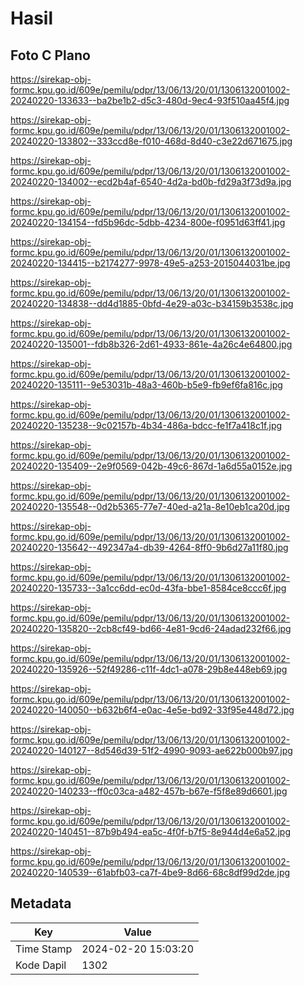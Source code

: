 # Hasil

## Foto C Plano

https://sirekap-obj-formc.kpu.go.id/609e/pemilu/pdpr/13/06/13/20/01/1306132001002-20240220-133633--ba2be1b2-d5c3-480d-9ec4-93f510aa45f4.jpg

https://sirekap-obj-formc.kpu.go.id/609e/pemilu/pdpr/13/06/13/20/01/1306132001002-20240220-133802--333ccd8e-f010-468d-8d40-c3e22d671675.jpg

https://sirekap-obj-formc.kpu.go.id/609e/pemilu/pdpr/13/06/13/20/01/1306132001002-20240220-134002--ecd2b4af-6540-4d2a-bd0b-fd29a3f73d9a.jpg

https://sirekap-obj-formc.kpu.go.id/609e/pemilu/pdpr/13/06/13/20/01/1306132001002-20240220-134154--fd5b96dc-5dbb-4234-800e-f0951d63ff41.jpg

https://sirekap-obj-formc.kpu.go.id/609e/pemilu/pdpr/13/06/13/20/01/1306132001002-20240220-134415--b2174277-9978-49e5-a253-2015044031be.jpg

https://sirekap-obj-formc.kpu.go.id/609e/pemilu/pdpr/13/06/13/20/01/1306132001002-20240220-134838--dd4d1885-0bfd-4e29-a03c-b34159b3538c.jpg

https://sirekap-obj-formc.kpu.go.id/609e/pemilu/pdpr/13/06/13/20/01/1306132001002-20240220-135001--fdb8b326-2d61-4933-861e-4a26c4e64800.jpg

https://sirekap-obj-formc.kpu.go.id/609e/pemilu/pdpr/13/06/13/20/01/1306132001002-20240220-135111--9e53031b-48a3-460b-b5e9-fb9ef6fa816c.jpg

https://sirekap-obj-formc.kpu.go.id/609e/pemilu/pdpr/13/06/13/20/01/1306132001002-20240220-135238--9c02157b-4b34-486a-bdcc-fe1f7a418c1f.jpg

https://sirekap-obj-formc.kpu.go.id/609e/pemilu/pdpr/13/06/13/20/01/1306132001002-20240220-135409--2e9f0569-042b-49c6-867d-1a6d55a0152e.jpg

https://sirekap-obj-formc.kpu.go.id/609e/pemilu/pdpr/13/06/13/20/01/1306132001002-20240220-135548--0d2b5365-77e7-40ed-a21a-8e10eb1ca20d.jpg

https://sirekap-obj-formc.kpu.go.id/609e/pemilu/pdpr/13/06/13/20/01/1306132001002-20240220-135642--492347a4-db39-4264-8ff0-9b6d27a11f80.jpg

https://sirekap-obj-formc.kpu.go.id/609e/pemilu/pdpr/13/06/13/20/01/1306132001002-20240220-135733--3a1cc6dd-ec0d-43fa-bbe1-8584ce8ccc6f.jpg

https://sirekap-obj-formc.kpu.go.id/609e/pemilu/pdpr/13/06/13/20/01/1306132001002-20240220-135820--2cb8cf49-bd66-4e81-9cd6-24adad232f66.jpg

https://sirekap-obj-formc.kpu.go.id/609e/pemilu/pdpr/13/06/13/20/01/1306132001002-20240220-135926--52f49286-c11f-4dc1-a078-29b8e448eb69.jpg

https://sirekap-obj-formc.kpu.go.id/609e/pemilu/pdpr/13/06/13/20/01/1306132001002-20240220-140050--b632b6f4-e0ac-4e5e-bd92-33f95e448d72.jpg

https://sirekap-obj-formc.kpu.go.id/609e/pemilu/pdpr/13/06/13/20/01/1306132001002-20240220-140127--8d546d39-51f2-4990-9093-ae622b000b97.jpg

https://sirekap-obj-formc.kpu.go.id/609e/pemilu/pdpr/13/06/13/20/01/1306132001002-20240220-140233--ff0c03ca-a482-457b-b67e-f5f8e89d6601.jpg

https://sirekap-obj-formc.kpu.go.id/609e/pemilu/pdpr/13/06/13/20/01/1306132001002-20240220-140451--87b9b494-ea5c-4f0f-b7f5-8e944d4e6a52.jpg

https://sirekap-obj-formc.kpu.go.id/609e/pemilu/pdpr/13/06/13/20/01/1306132001002-20240220-140539--61abfb03-ca7f-4be9-8d66-68c8df99d2de.jpg


## Metadata

| Key        | Value               |
| ---------- | ------------------- |
| Time Stamp | 2024-02-20 15:03:20 |
| Kode Dapil | 1302                |



